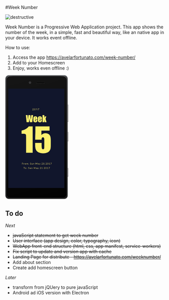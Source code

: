 #Week Number

![destructive](https://img.shields.io/badge/Version-v2.0.1-blue.svg?style=flat)

Week Number is a Progressive Web Application project. This app shows the number of the week, in a simple, fast and beautiful way, like an native app in your device. It works event offline.

How to use:
1. Access the app https://avelarfortunato.com/week-number/
2. Add to your Homescreen
3. Enjoy, works even offline :)

<img src="https://github.com/Avelar/week-number/blob/master/img/week-number-pwa.jpg" width="200" />

## To do
*Next*
- ~~javaScript statement to get week number~~
- ~~User interface (app design, color, typography, icon)~~
- ~~WebApp front-end structure (html, css, app manifest, service-workers)~~
- ~~Fix script to update and version app with cache~~
- ~~Landing Page for distribute - https://avelarfortunato.com/weeknumber/~~
- Add about section
- Create add homescreen button

*Later*
- transform from jQUery to pure javaScript
- Android ad iOS version with Electron
